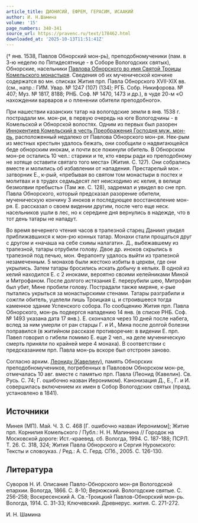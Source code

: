 ```yaml
---
article_title: ДИОНИСИЙ, ЕФРЕМ, ГЕРАСИМ, ИСААКИЙ
author: И. Н.Шамина
volume: '15'
page_numbers: 340-341
source_url: https://pravenc.ru/text/178462.html
downloaded_at: '2025-10-13T11:51:41Z'
---
```


(† янв. 1538, Павлов Обнорский мон-рь), преподобномученики (пам. в 3-ю неделю по Пятидесятнице - в Соборе Вологодских святых), Обнорские, насельники [Павлова Обнорского во имя Святой Троицы Комельского монастыря](<https://pravenc.ru/text/Павлова Обнорского во имя Святой Троицы Комельского монастыря.html>). Сведения об их мученической кончине содержатся во мн. списках Жития прп. Павла Обнорского XVII-XIX вв. (см., напр.: ГИМ. Увар. № 1247 (107) (134); РГБ. Собр. Никифорова. № 407; Муз. № 1817, 8188; РНБ. Соф. № 1470, 1473 и др.), в чуде 20-м «О нахождении варваров и о пленении обители преподобного».

При нашествии казанских татар на вологодские земли в янв. 1538 г. пострадали мн. мон-ри, в первую очередь на юге Вологодчины - в Комельской и Обнорской волостях. Одним из первых был разорен [Иннокентиев Комельский в честь Преображения Господня муж. мон-рь](<https://pravenc.ru/text/Иннокентиев Комельский в честь Преображения Господня муж  мон-рь.html>), расположенный недалеко от Павлова Обнорского мон-ря. Нек-рым из местных крестьян удалось бежать, они сообщили о надвигающейся беде обнорским инокам, и почти все покинули обитель. В Обнорском мон-ре остались 10 чел.: старики и те, кто «веры ради ко преподобному не хотяще оставити святаго того места» (Жития. С. 127). Они собрались вместе и молились об избавлении от нападения. Престарелый мон.-затворник Е., к-рый, «пребывая во святом том монастыри в постех и молитвах и в трудех седмьдесят лет неисходимо ис келия, в велице безмолвии пребысть» (Там же. С. 128), задремал и увидел во сне прп. Павла Обнорского, который предсказал разорение обители, мученическую кончину 3 иноков и последующее восстановление мон-ря. Е. рассказал о своем видении другим, после чего еще неск. насельников ушли в лес, но к середине дня вернулись в надежде, что в тот день татары не нападут.

Во время вечернего чтения часов в трапезной старец Даниил увидел приближавшихся к мон-рю конных татар. Монахи стали прощаться друг с другом и «начаша на себе схимы налагати». Д., выбежавшему из трапезной, татары отрубили голову. Двое др. иноков скрылись в трапезной под печью, мон. Ферапонту удалось выйти из трапезной незамеченным. 5 монахов были жестоко избиты в церкви, где они укрылись. Затем татары бросились искать добычу в кельях. В одной из келий находился Е. с 2 иноками, вероятно своими келейниками Миной и Митрофаном. После долгого истязания Е. перерубили шею, Митрофан был убит, Мине пробили голову. Пострадали также миряне, к-рые пытались укрыться за монастырскими стенами. Татары разграбили и сожгли обитель, уцелели лишь Троицкая ц. и строившееся тогда каменное здание Успенского собора. По сообщению Жития прп. Павла Обнорского, мон-рь подвергся нападению 14 янв. (в списке РНБ. Соф. № 1493 указана дата 17 янв.). Е. скончался через 10 дней после набега, вслед за ним умерли от ран старцы Г. и И., Мина после долгой болезни поправился (в житийном рассказе противоречие: в видении Е. прп. Павел говорил о гибели помимо Е. еще 2 чел., на деле мученическую смерть приняли по крайней мере 4 монаха). В соответствии с предсказанием прп. Павла мон-рь вскоре был отстроен заново.

Согласно архим. [Леониду (Кавелину)](<https://pravenc.ru/text/Леониду (Кавелину).html>), память Обнорских преподобномучеников, погребенных в Павловом Обнорском мон-ре, отмечалась 10 авг. вместе с памятью прп. Павла (Леонид (Кавелин). Св. Русь. С. 74; Г. ошибочно назван Иеронимом). Канонизация Д., Е., Г. и И. совершилась включением их имен в Собор Вологодских святых (празд. установлено в 1841).

## Источники

Минея (МП). Май. Ч. 3. С. 468 [Г. ошибочно назван Иеронимом]; Житие прп. Корнилия Комельского / Публ.: Н. Н. Малинина // Городок на Московской дороге: Ист.-краевед. сб. Вологда, 1994. С. 187-188; ПСРЛ. Т. 26. С. 318, 324; Жития Павла Обнорского и Сергия Нуромского: Тексты и словоуказ. / Ред.: А. С. Герд. СПб., 2005. С. 126-130.

## Литература

Суворов Н. И. Описание Павло-Обнорского мон-ря Вологодской епархии. Вологда, 1866. С. 8-10; Верюжский. Вологодские святые. С. 256-258; Воскресенский А. Св.-Троицкий Павлов-Обнорский мон-рь. Вологда, 1914. С. 31-33; Ключевский. Древнерус. жития. С. 271-272.

И. Н.  Шамина
